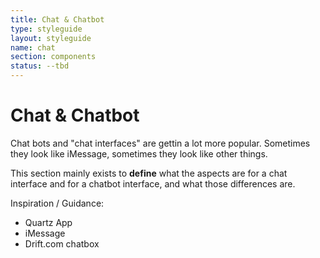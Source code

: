 ```yaml
---
title: Chat & Chatbot
type: styleguide
layout: styleguide
name: chat
section: components
status: --tbd
---
```


<main markdown="1">

# Chat & Chatbot

Chat bots and "chat interfaces" are gettin a lot more popular. Sometimes they look like iMessage, sometimes they look like other things.

This section mainly exists to **define** what the aspects are for a chat interface and for a chatbot interface, and what those differences are.

Inspiration / Guidance:

- Quartz App
- iMessage
- Drift.com chatbox


</main>